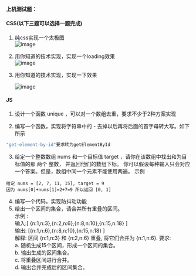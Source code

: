 #### 上机测试题：

#### CSS(以下三题可以选择一题完成)

1. 纯css实现一个太极图<br>
   ![image](https://user-images.githubusercontent.com/65204427/185289232-4516344c-8ab1-42ec-bbae-3e3caf889dc3.png)


2. 用你知道的技术实现，实现一个loading效果<br>
   ![image](https://user-images.githubusercontent.com/65204427/185289151-e83bbde0-eced-46b8-b420-8060e0b2bf00.png)

   


3. 用你知道的技术实现，实现一下效果

   ![image](http://www.softeem.xin:8090/upload/2022/04/16be0c763481102b-326c0d0182a443d484494e0c3f243759.gif)

   

#### JS

1. 设计一个函数 unique ，可以对一个数组去重，要求不少于2种方案实现

2. 编写一个函数，实现将字符串中的 - 去掉以后再将后面的首字母转大写。如下所示

```js
"get-element-by-id"要求转为getElementById
```

3. 给定一个整数数组 nums 和一个目标值 target ，请你在该数组中找出和为目标值的那 两个 整数， 并返回他们的数组下标。
   你可以假设每种输入只会对应一个答案。但是，数组中同一个元素不能使用两遍。
   示例

```
给定 nums = [2, 7, 11, 15], target = 9
因为 nums[0]+nums[1]=2+7=9 所以返回 [0, 1]
```

4. 编写一个代码，实现防抖动功能
5. 给出一个区间的集合，请合并所有重叠的区间。  <br>示例 : <br>输入:[ {n:1,n:3},{n:2,n:6},{n:8,n:10},{n:15,n:18} ]<br>
   输出: [{n:1,n:6},{n:8,n:10},{n:15,n:18} ]<br>
   解释: 区间 {n:1,n:3} 和 {n:2,n:6} 重叠, 将它们合并为 {n:1,n:6}. 要求:<br>
   a. 随机生成15个区间，形成一个区间的集合。 <br>
   b. 输出生成的区间集合。<br>
   c. 将重叠区间进行合并。<br>
   d. 输出合并完成后的区间集合。<br>
